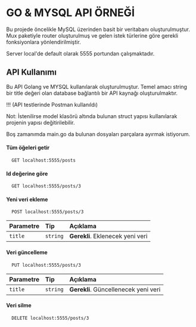 
# GO & MYSQL API ÖRNEĞİ
Bu projede öncelikle MySQL üzerinden basit bir veritabanı oluşturulmuştur. Mux paketiyle router oluşturulmuş ve gelen istek türlerine göre gerekli fonksiyonlara yönlendirilmiştir. 

Server local'de default olarak 5555 portundan çalışmaktadır.


## API Kullanımı
Bu API Golang ve MYSQL kullanılarak oluşturulmuştur. Temel amacı string bir title değeri olan database bağlantılı bir API kaynağı oluşturulmaktır. 

!!! (API testlerinde Postman kullanıldı)

Not: İstenilirse model klasörü altında bulunan struct yapısı kullanılarak projenin yapısı değitirilebilir.

Boş zamanımda main.go da bulunan dosyaları parçalara ayırmak istiyorum. 
#### Tüm öğeleri getir

```http
  GET localhost:5555/posts
```

#### Id değerine göre

```http
  GET localhost:5555/posts/3
```
#### Yeni veri ekleme

```http
  POST localhost:5555/posts/3
```

| Parametre | Tip     | Açıklama                       |
| :-------- | :------- | :-------------------------------- |
| `title`      | `string` | **Gerekli**. Eklenecek yeni veri |


#### Veri güncelleme

```http
  PUT localhost:5555/posts/3
```
| Parametre | Tip     | Açıklama                       |
| :-------- | :------- | :-------------------------------- |
| `title`      | `string` | **Gerekli**. Güncellenecek yeni veri |


#### Veri silme

```http
  DELETE localhost:5555/posts/3
```
